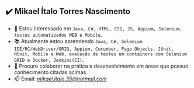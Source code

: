 ✔️ **Mikael Ítalo Torres Nascimento**
---
- 👀 Estou interessado em `Java, C#, HTML, CSS, JS, Appium, Selenium, testes automatizados WEB e Mobile`.
- 📚 Atualmente estou aprendendo `Java, C#, Selenium IDE/RC/WebDriver/GRID, Appium, Cucumber, Page Objects, JUnit, NUnit, Mobile e Web, execução de testes em containers com Selenium GRID e Docker, Jenkins(CI)`.
- 🤝 Procuro colaborar na prática e desenvolvimento em áreas que possuo conhecimento citadas acimas.
- 📫 Email: *mikael.italo.35@hotmail.com* 

<!---
Mikael-Italo/Mikael-Italo is a ✨ special ✨ repository because its `README.md` (this file) appears on your GitHub profile.
You can click the Preview link to take a look at your changes.
--->
